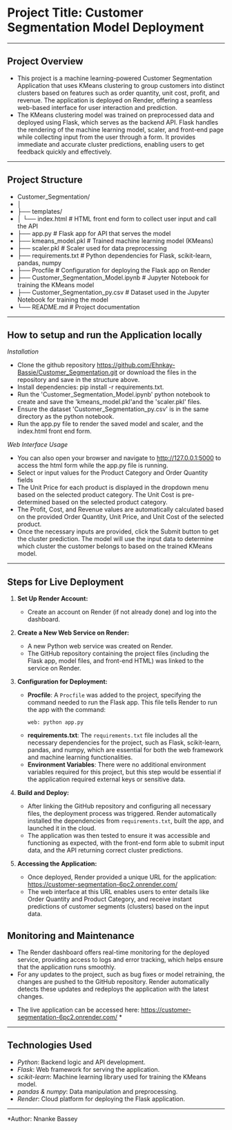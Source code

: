 # Project Title: Customer Segmentation Model Deployment
------------------------------------------

## Project Overview

- This project is a machine learning-powered Customer Segmentation Application that uses KMeans clustering to group customers into distinct clusters based on features such as order quantity, unit cost, profit, and revenue. The application is deployed on Render, offering a seamless web-based interface for user interaction and prediction.
- The KMeans clustering model was trained on preprocessed data and deployed using Flask, which serves as the backend API. Flask handles the rendering of the machine learning model, scaler, and front-end page while collecting input from the user through a form. It provides immediate and accurate cluster predictions, enabling users to get feedback quickly and effectively.
---------------------------------------------------

## Project Structure

- Customer_Segmentation/
- │
- ├── templates/
- │   └── index.html               # HTML front end form to collect user input and call the API
- ├── app.py                       # Flask app for API that serves the model
- ├── kmeans_model.pkl             # Trained machine learning model (KMeans)
- ├── scaler.pkl                   # Scaler used for data preprocessing
- ├── requirements.txt             # Python dependencies for Flask, scikit-learn, pandas, numpy
- ├── Procfile                     # Configuration for deploying the Flask app on Render
- ├── Customer_Segmentation_Model.ipynb  # Jupyter Notebook for training the KMeans model
- ├── Customer_Segmentation_py.csv # Dataset used in the Jupyter Notebook for training the model
- └── README.md                    # Project documentation
-------------------------------------

## How to setup and run the Application locally

*Installation*
- Clone the github repository https://github.com/Ehnkay-Bassie/Customer_Segmentation.git or download the files in the repository and save in the structure above.
- Install dependencies: pip install -r requirements.txt.
- Run the 'Customer_Segmentation_Model.ipynb' python notebook to create and save the 'kmeans_model.pkl'and the 'scaler.pkl' files.
- Ensure the dataset 'Customer_Segmentation_py.csv' is in the same directory as the python notebook.
- Run the app.py file to render the saved model and scaler, and the index.html front end form.

*Web Interface Usage*
- You can also open your browser and navigate to http://127.0.0.1:5000 to access the html form while the app.py file is running.
- Select or input values for the Product Category and Order Quantity fields
- The Unit Price for each product is displayed in the dropdown menu based on the selected product category. The Unit Cost is pre-determined based on the selected product category.
- The Profit, Cost, and Revenue values are automatically calculated based on the provided Order Quantity, Unit Price, and Unit Cost of the selected product.
- Once the necessary inputs are provided, click the Submit button to get the cluster prediction. The model will use the input data to determine which cluster the customer belongs to based on the trained KMeans model.
------------------------------  

## Steps for Live Deployment

1. **Set Up Render Account:**
   - Create an account on Render (if not already done) and log into the dashboard.

2. **Create a New Web Service on Render:**
   - A new Python web service was created on Render.
   - The GitHub repository containing the project files (including the Flask app, model files, and front-end HTML) was linked to the service on Render.

3. **Configuration for Deployment:**
   - **Procfile**: A `Procfile` was added to the project, specifying the command needed to run the Flask app. This file tells Render to run the app with the command:
     ```
     web: python app.py
     ```
   - **requirements.txt**: The `requirements.txt` file includes all the necessary dependencies for the project, such as Flask, scikit-learn, pandas, and numpy, which are essential for both the web framework and machine learning functionalities.
   - **Environment Variables**: There were no additional environment variables required for this project, but this step would be essential if the application required external keys or sensitive data.

4. **Build and Deploy:**
   - After linking the GitHub repository and configuring all necessary files, the deployment process was triggered. Render automatically installed the dependencies from `requirements.txt`, built the app, and launched it in the cloud.
   - The application was then tested to ensure it was accessible and functioning as expected, with the front-end form able to submit input data, and the API returning correct cluster predictions.

5. **Accessing the Application:**
   - Once deployed, Render provided a unique URL for the application: https://customer-segmentation-6pc2.onrender.com/ 
   - The web interface at this URL enables users to enter details like Order Quantity and Product Category, and receive instant predictions of customer segments (clusters) based on the input data.

## Monitoring and Maintenance

- The Render dashboard offers real-time monitoring for the deployed service, providing access to logs and error tracking, which helps ensure that the application runs smoothly.
- For any updates to the project, such as bug fixes or model retraining, the changes are pushed to the GitHub repository. Render automatically detects these updates and redeploys the application with the latest changes.

* The live application can be accessed here: https://customer-segmentation-6pc2.onrender.com/ *
------------------------------------------------

## Technologies Used

- *Python*: Backend logic and API development.
- *Flask*: Web framework for serving the application.
- *scikit-learn*: Machine learning library used for training the KMeans model.
- *pandas & numpy*: Data manipulation and preprocessing.
- *Render*: Cloud platform for deploying the Flask application.
-------------------------------------------------

*Author: Nnanke Bassey
